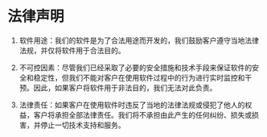 # 法律声明

1. 软件用途：我们的软件是为了合法用途而开发的，我们鼓励客户遵守当地法律法规，并仅将软件用于合法目的。

2. 不可控因素：尽管我们已经采取了必要的安全措施和技术手段来保证软件的安全和稳定性，但我们不能对客户在使用软件过程中的行为进行实时监控和干预。因此，如果客户将软件用于非法目的，我们无法对此负责。

3. 法律责任：如果客户在使用软件时违反了当地的法律法规或侵犯了他人的权益，客户将承担全部法律责任。我们将不承担由此产生的任何纠纷、损失或损害，并停止一切技术支持和服务。
